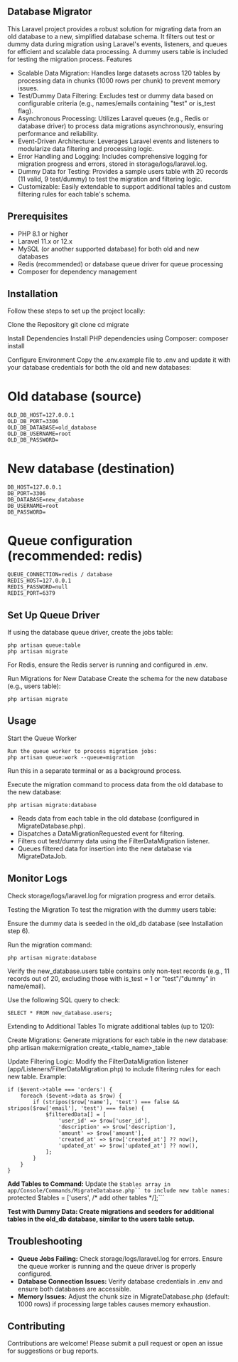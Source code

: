 ## Database Migrator
This Laravel project provides a robust solution for migrating data from an old database to a new, simplified database schema. It filters out test or dummy data during migration using Laravel's events, listeners, and queues for efficient and scalable data processing. A dummy users table is included for testing the migration process.
Features

- Scalable Data Migration: Handles large datasets across 120 tables by processing data in chunks (1000 rows per chunk) to prevent memory issues.
- Test/Dummy Data Filtering: Excludes test or dummy data based on configurable criteria (e.g., names/emails containing "test" or is_test flag).
- Asynchronous Processing: Utilizes Laravel queues (e.g., Redis or database driver) to process data migrations asynchronously, ensuring performance and reliability.
- Event-Driven Architecture: Leverages Laravel events and listeners to modularize data filtering and processing logic.
- Error Handling and Logging: Includes comprehensive logging for migration progress and errors, stored in storage/logs/laravel.log.
- Dummy Data for Testing: Provides a sample users table with 20 records (11 valid, 9 test/dummy) to test the migration and filtering logic.
- Customizable: Easily extendable to support additional tables and custom filtering rules for each table's schema.

## Prerequisites

- PHP 8.1 or higher
- Laravel 11.x or 12.x
- MySQL (or another supported database) for both old and new databases
- Redis (recommended) or database queue driver for queue processing
- Composer for dependency management

## Installation
Follow these steps to set up the project locally:

Clone the Repository
git clone <repository-url>
cd migrate


Install Dependencies
Install PHP dependencies using Composer:
composer install


Configure Environment
Copy the .env.example file to .env and update it with your database credentials for both the old and new databases:
# Old database (source)
```
OLD_DB_HOST=127.0.0.1
OLD_DB_PORT=3306
OLD_DB_DATABASE=old_database
OLD_DB_USERNAME=root
OLD_DB_PASSWORD=
```

# New database (destination)
```
DB_HOST=127.0.0.1
DB_PORT=3306
DB_DATABASE=new_database
DB_USERNAME=root
DB_PASSWORD=
```

# Queue configuration (recommended: redis)
```
QUEUE_CONNECTION=redis / database
REDIS_HOST=127.0.0.1
REDIS_PASSWORD=null
REDIS_PORT=6379
```


## Set Up Queue Driver
If using the database queue driver, create the jobs table:
```
php artisan queue:table
php artisan migrate
```

For Redis, ensure the Redis server is running and configured in .env.

Run Migrations for New Database
Create the schema for the new database (e.g., users table):
```
php artisan migrate
```

## Usage

Start the Queue Worker
```
Run the queue worker to process migration jobs:
php artisan queue:work --queue=migration
```
Run this in a separate terminal or as a background process.

Execute the migration command to process data from the old database to the new database:
```
php artisan migrate:database
```
- Reads data from each table in the old database (configured in MigrateDatabase.php).
- Dispatches a DataMigrationRequested event for filtering.
- Filters out test/dummy data using the FilterDataMigration listener.
- Queues filtered data for insertion into the new database via MigrateDataJob.

## Monitor Logs
Check storage/logs/laravel.log for migration progress and error details.


Testing the Migration
To test the migration with the dummy users table:

Ensure the dummy data is seeded in the old_db database (see Installation step 6).

Run the migration command:
```
php artisan migrate:database
```


Verify the new_database.users table contains only non-test records (e.g., 11 records out of 20, excluding those with is_test = 1 or "test"/"dummy" in name/email).


Use the following SQL query to check:
```
SELECT * FROM new_database.users;
```

Extending to Additional Tables
To migrate additional tables (up to 120):

Create Migrations: Generate migrations for each table in the new database:
php artisan make:migration create_<table_name>_table


Update Filtering Logic: Modify the FilterDataMigration listener (app/Listeners/FilterDataMigration.php) to include filtering rules for each new table. Example:
```
if ($event->table === 'orders') {
    foreach ($event->data as $row) {
        if (stripos($row['name'], 'test') === false && stripos($row['email'], 'test') === false) {
            $filteredData[] = [
                'user_id' => $row['user_id'],
                'description' => $row['description'],
                'amount' => $row['amount'],
                'created_at' => $row['created_at'] ?? now(),
                'updated_at' => $row['updated_at'] ?? now(),
            ];
        }
    }
}
```

**Add Tables to Command:** Update the ```$tables array in app/Console/Commands/MigrateDatabase.php`` to include new table names:
```protected $tables = ['users',  /* add other tables */];```


**Test with Dummy Data: Create migrations and seeders for additional tables in the old_db database, similar to the users table setup.**


## Troubleshooting

- **Queue Jobs Failing:** Check storage/logs/laravel.log for errors. Ensure the queue worker is running and the queue driver is properly configured.
- **Database Connection Issues:** Verify database credentials in .env and ensure both databases are accessible.
- **Memory Issues:** Adjust the chunk size in MigrateDatabase.php (default: 1000 rows) if processing large tables causes memory exhaustion.

## Contributing
Contributions are welcome! Please submit a pull request or open an issue for suggestions or bug reports.
